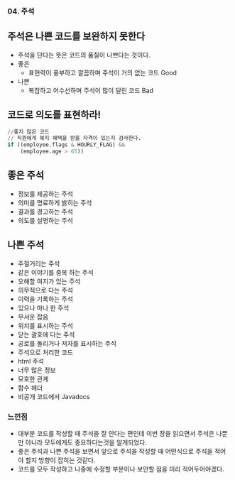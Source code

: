 ### 04. 주석

## 주석은 나쁜 코드를 보완하지 못한다

- 주석을 단다는 뜻은 코드의 품질이 나쁘다는 것이다.
- 좋은
  - 표현력이 풍부하고 깔끔하며 주석이 거의 없는 코드 Good
- 나쁜
  - 복잡하고 어수선하며 주석이 많이 달린 코드 Bad

## 코드로 의도를 표현하라!
```python
//좋지 않은 코드
// 직원에게 복지 혜택을 받을 자격이 있는지 검사한다.
if ((employee.flags & HOURLY_FLAG) &&
    (employee.age > 65))
```
## 좋은 주석
- 정보를 제공하는 주석
- 의미를 명료하게 밝히는 주석
- 결과를 경고하는 주석
- 의도를 설명하는 주석

## 나쁜 주석
- 주절거리는 주석
- 같은 이야기를 중복 하는 주석
- 오해할 여지가 있는 주석
- 의무적으로 다는 주석
- 이력을 기록하는 주석
- 있으나 마나 한 주석
- 무서운 잡음
- 위치를 표시하는 주석
- 닫는 괄호에 다는 주석
- 공로를 돌리거나 저자를 표시하는 주석
- 주석으로 처리한 코드
- html 주석
- 너무 많은 정보
- 모호한 관계
- 함수 헤더
- 비공개 코드에서 Javadocs

### 느낀점
- 대부분 코드를 작성할 때 주석을 잘 안다는 편인데 이번 장을 읽으면서 주석은 나뿐만 아니라 모두에게도 중요하다는것을 알게되었다.
- 좋은 주석과 나쁜 주석을 보면서 앞으로 주석을 작성할 때 어떤식으로 주석을 적어야 할지 방향이 잡히는 것같다.
- 코드를 모두 작성하고 나중에 수정할 부분이나 보안할 점을 미리 적어두어야겠다.

